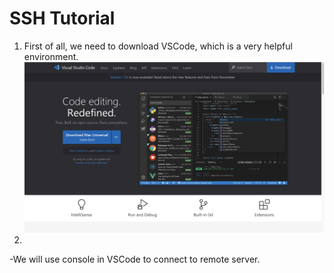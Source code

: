 # SSH Tutorial
1. First of all, we need to download VSCode, which is a very helpful environment.
![Image](ScreenShot1.png)
2. 
-We will use console in VSCode to connect to remote server.